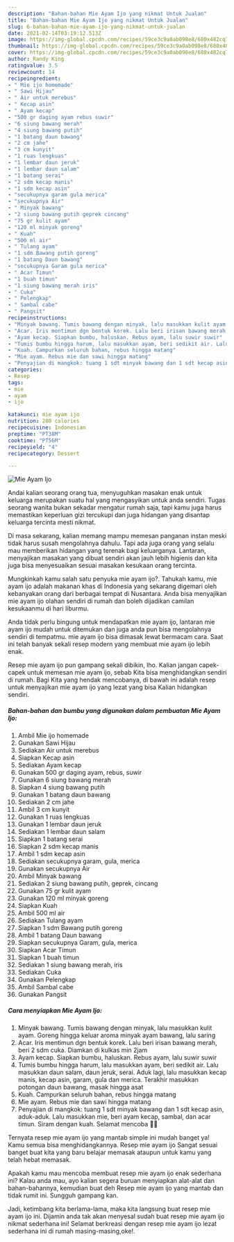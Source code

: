 ```yaml
---
description: "Bahan-bahan Mie Ayam Ijo yang nikmat Untuk Jualan"
title: "Bahan-bahan Mie Ayam Ijo yang nikmat Untuk Jualan"
slug: 6-bahan-bahan-mie-ayam-ijo-yang-nikmat-untuk-jualan
date: 2021-02-14T03:19:12.513Z
image: https://img-global.cpcdn.com/recipes/59ce3c9a0ab098e8/680x482cq70/mie-ayam-ijo-foto-resep-utama.jpg
thumbnail: https://img-global.cpcdn.com/recipes/59ce3c9a0ab098e8/680x482cq70/mie-ayam-ijo-foto-resep-utama.jpg
cover: https://img-global.cpcdn.com/recipes/59ce3c9a0ab098e8/680x482cq70/mie-ayam-ijo-foto-resep-utama.jpg
author: Randy King
ratingvalue: 3.5
reviewcount: 14
recipeingredient:
- " Mie ijo homemade"
- " Sawi Hijau"
- " Air untuk merebus"
- " Kecap asin"
- " Ayam kecap"
- "500 gr daging ayam rebus suwir"
- "6 siung bawang merah"
- "4 siung bawang putih"
- "1 batang daun bawang"
- "2 cm jahe"
- "3 cm kunyit"
- "1 ruas lengkuas"
- "1 lembar daun jeruk"
- "1 lembar daun salam"
- "1 batang serai"
- "2 sdm kecap manis"
- "1 sdm kecap asin"
- "secukupnya garam gula merica"
- "secukupnya Air"
- " Minyak bawang"
- "2 siung bawang putih geprek cincang"
- "75 gr kulit ayam"
- "120 ml minyak goreng"
- " Kuah"
- "500 ml air"
- " Tulang ayam"
- "1 sdm Bawang putih goreng"
- "1 batang Daun bawang"
- "secukupnya Garam gula merica"
- " Acar Timun"
- "1 buah timun"
- "1 siung bawang merah iris"
- " Cuka"
- " Pelengkap"
- " Sambal cabe"
- " Pangsit"
recipeinstructions:
- "Minyak bawang. Tumis bawang dengan minyak, lalu masukkan kulit ayam. Goreng hingga keluar aroma minyak ayam bawang, lalu saring"
- "Acar. Iris mentimun dgn bentuk korek. Lalu beri irisan bawang merah, beri 2 sdm cuka. Diamkan di kulkas min 2jam"
- "Ayam kecap. Siapkan bumbu, haluskan. Rebus ayam, lalu suwir suwir"
- "Tumis bumbu hingga harum, lalu masukkan ayam, beri sedikit air. Lalu masukkan daun salam, daun jeruk, serai. Aduk lagi, lalu masukkan kecap manis, kecap asin, garam, gula dan merica. Terakhir masukkan potongan daun bawang, masak hingga asat"
- "Kuah. Campurkan seluruh bahan, rebus hingga matang"
- "Mie ayam. Rebus mie dan sawi hingga matang"
- "Penyajian di mangkok: tuang 1 sdt minyak bawang dan 1 sdt kecap asin, aduk-aduk. Lalu masukkan mie, beri ayam kecap, sambal, dan acar timun. Siram dengan kuah. Selamat mencoba 💚💚"
categories:
- Resep
tags:
- mie
- ayam
- ijo

katakunci: mie ayam ijo 
nutrition: 280 calories
recipecuisine: Indonesian
preptime: "PT38M"
cooktime: "PT56M"
recipeyield: "4"
recipecategory: Dessert

---
```



![Mie Ayam Ijo](https://img-global.cpcdn.com/recipes/59ce3c9a0ab098e8/680x482cq70/mie-ayam-ijo-foto-resep-utama.jpg)

Andai kalian seorang orang tua, menyuguhkan masakan enak untuk keluarga merupakan suatu hal yang mengasyikan untuk anda sendiri. Tugas seorang  wanita bukan sekadar mengatur rumah saja, tapi kamu juga harus memastikan keperluan gizi tercukupi dan juga hidangan yang disantap keluarga tercinta mesti nikmat.

Di masa  sekarang, kalian memang mampu memesan panganan instan meski tidak harus susah mengolahnya dahulu. Tapi ada juga orang yang selalu mau memberikan hidangan yang terenak bagi keluarganya. Lantaran, menyajikan masakan yang dibuat sendiri akan jauh lebih higienis dan kita juga bisa menyesuaikan sesuai masakan kesukaan orang tercinta. 



Mungkinkah kamu salah satu penyuka mie ayam ijo?. Tahukah kamu, mie ayam ijo adalah makanan khas di Indonesia yang sekarang digemari oleh kebanyakan orang dari berbagai tempat di Nusantara. Anda bisa menyajikan mie ayam ijo olahan sendiri di rumah dan boleh dijadikan camilan kesukaanmu di hari liburmu.

Anda tidak perlu bingung untuk mendapatkan mie ayam ijo, lantaran mie ayam ijo mudah untuk ditemukan dan juga anda pun bisa mengolahnya sendiri di tempatmu. mie ayam ijo bisa dimasak lewat bermacam cara. Saat ini telah banyak sekali resep modern yang membuat mie ayam ijo lebih enak.

Resep mie ayam ijo pun gampang sekali dibikin, lho. Kalian jangan capek-capek untuk memesan mie ayam ijo, sebab Kita bisa menghidangkan sendiri di rumah. Bagi Kita yang hendak mencobanya, di bawah ini adalah resep untuk menyajikan mie ayam ijo yang lezat yang bisa Kalian hidangkan sendiri.

<!--inarticleads1-->

##### Bahan-bahan dan bumbu yang digunakan dalam pembuatan Mie Ayam Ijo:

1. Ambil  Mie ijo homemade
1. Gunakan  Sawi Hijau
1. Sediakan  Air untuk merebus
1. Siapkan  Kecap asin
1. Sediakan  Ayam kecap
1. Gunakan 500 gr daging ayam, rebus, suwir
1. Gunakan 6 siung bawang merah
1. Siapkan 4 siung bawang putih
1. Gunakan 1 batang daun bawang
1. Sediakan 2 cm jahe
1. Ambil 3 cm kunyit
1. Gunakan 1 ruas lengkuas
1. Gunakan 1 lembar daun jeruk
1. Sediakan 1 lembar daun salam
1. Siapkan 1 batang serai
1. Siapkan 2 sdm kecap manis
1. Ambil 1 sdm kecap asin
1. Sediakan secukupnya garam, gula, merica
1. Gunakan secukupnya Air
1. Ambil  Minyak bawang
1. Sediakan 2 siung bawang putih, geprek, cincang
1. Gunakan 75 gr kulit ayam
1. Gunakan 120 ml minyak goreng
1. Siapkan  Kuah
1. Ambil 500 ml air
1. Sediakan  Tulang ayam
1. Siapkan 1 sdm Bawang putih goreng
1. Ambil 1 batang Daun bawang
1. Siapkan secukupnya Garam, gula, merica
1. Siapkan  Acar Timun
1. Siapkan 1 buah timun
1. Sediakan 1 siung bawang merah, iris
1. Sediakan  Cuka
1. Gunakan  Pelengkap
1. Ambil  Sambal cabe
1. Gunakan  Pangsit




<!--inarticleads2-->

##### Cara menyiapkan Mie Ayam Ijo:

1. Minyak bawang. Tumis bawang dengan minyak, lalu masukkan kulit ayam. Goreng hingga keluar aroma minyak ayam bawang, lalu saring
1. Acar. Iris mentimun dgn bentuk korek. Lalu beri irisan bawang merah, beri 2 sdm cuka. Diamkan di kulkas min 2jam
1. Ayam kecap. Siapkan bumbu, haluskan. Rebus ayam, lalu suwir suwir
1. Tumis bumbu hingga harum, lalu masukkan ayam, beri sedikit air. Lalu masukkan daun salam, daun jeruk, serai. Aduk lagi, lalu masukkan kecap manis, kecap asin, garam, gula dan merica. Terakhir masukkan potongan daun bawang, masak hingga asat
1. Kuah. Campurkan seluruh bahan, rebus hingga matang
1. Mie ayam. Rebus mie dan sawi hingga matang
1. Penyajian di mangkok: tuang 1 sdt minyak bawang dan 1 sdt kecap asin, aduk-aduk. Lalu masukkan mie, beri ayam kecap, sambal, dan acar timun. Siram dengan kuah. Selamat mencoba 💚💚




Ternyata resep mie ayam ijo yang mantab simple ini mudah banget ya! Kamu semua bisa menghidangkannya. Resep mie ayam ijo Sangat sesuai banget buat kita yang baru belajar memasak ataupun untuk kamu yang telah hebat memasak.

Apakah kamu mau mencoba membuat resep mie ayam ijo enak sederhana ini? Kalau anda mau, ayo kalian segera buruan menyiapkan alat-alat dan bahan-bahannya, kemudian buat deh Resep mie ayam ijo yang mantab dan tidak rumit ini. Sungguh gampang kan. 

Jadi, ketimbang kita berlama-lama, maka kita langsung buat resep mie ayam ijo ini. Dijamin anda tak akan menyesal sudah buat resep mie ayam ijo nikmat sederhana ini! Selamat berkreasi dengan resep mie ayam ijo lezat sederhana ini di rumah masing-masing,oke!.

